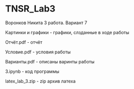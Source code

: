 # TNSR_Lab3
Воронков Никита 3 работа. Вариант 7

Картинки и графики - графики, слзданные в ходе работы

Отчёт.pdf - отчёт

Условие.pdf - условия работы

Варианты.pdf - описаны варинты работы

3.ipynb - код программы

latex_lab_3.zip - zip архив латеха
